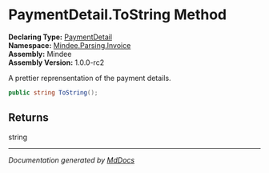 ﻿<!--  
  <auto-generated>   
    The contents of this file were generated by a tool.  
    Changes to this file may be list if the file is regenerated  
  </auto-generated>   
-->

# PaymentDetail.ToString Method

**Declaring Type:** [PaymentDetail](../index.md)  
**Namespace:** [Mindee.Parsing.Invoice](../../index.md)  
**Assembly:** Mindee  
**Assembly Version:** 1.0.0\-rc2

A prettier reprensentation of the payment details.

```csharp
public string ToString();
```

## Returns

string

___

*Documentation generated by [MdDocs](https://github.com/ap0llo/mddocs)*
